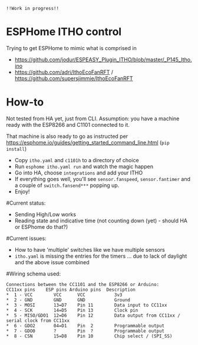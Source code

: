 `!!Work in progress!!`

# ESPHome ITHO control
Trying to get ESPHome to mimic what is comprised in
 
 - https://github.com/jodur/ESPEASY_Plugin_ITHO/blob/master/_P145_Itho.ino
 - https://github.com/adri/IthoEcoFanRFT / https://github.com/supersjimmie/IthoEcoFanRFT


# How-to

Not tested from HA yet, just from CLI. Assumption: you have a machine ready with the ESP8266 and C1101 connected to it.

That machine is also ready to go as instructed per https://esphome.io/guides/getting_started_command_line.html (`pip install`)

- Copy `itho.yaml` and `c1101h` to a directory of choice
- Run `esphome itho.yaml run` and watch the magic happen
- Go into HA, choose `integrations` and add your ITHO
- If everything goes well, you'll see `sensor.fanspeed`, `sensor.fantimer` and a couple of `switch.fansend***` popping up.
- Enjoy!


#Current status:

 - Sending High/Low works
 - Reading state and indicative time (not counting down (yet) - should HA or ESPhome do that?)

#Current issues:

 - How to have 'multiple' switches like we have multiple sensors
 - `itho.yaml` is missing the entries for the timers ... due to lack of daylight and the above issue combined

#Wiring schema used:

```
Connections between the CC1101 and the ESP8266 or Arduino:
CC11xx pins    ESP pins Arduino pins  Description
*  1 - VCC        VCC      VCC           3v3
*  2 - GND        GND      GND           Ground
*  3 - MOSI       13=D7    Pin 11        Data input to CC11xx
*  4 - SCK        14=D5    Pin 13        Clock pin
*  5 - MISO/GDO1  12=D6    Pin 12        Data output from CC11xx / serial clock from CC11xx
*  6 - GDO2       04=D1    Pin  2        Programmable output
*  7 - GDO0       ?        Pin  ?        Programmable output
*  8 - CSN        15=D8    Pin 10        Chip select / (SPI_SS)
```


